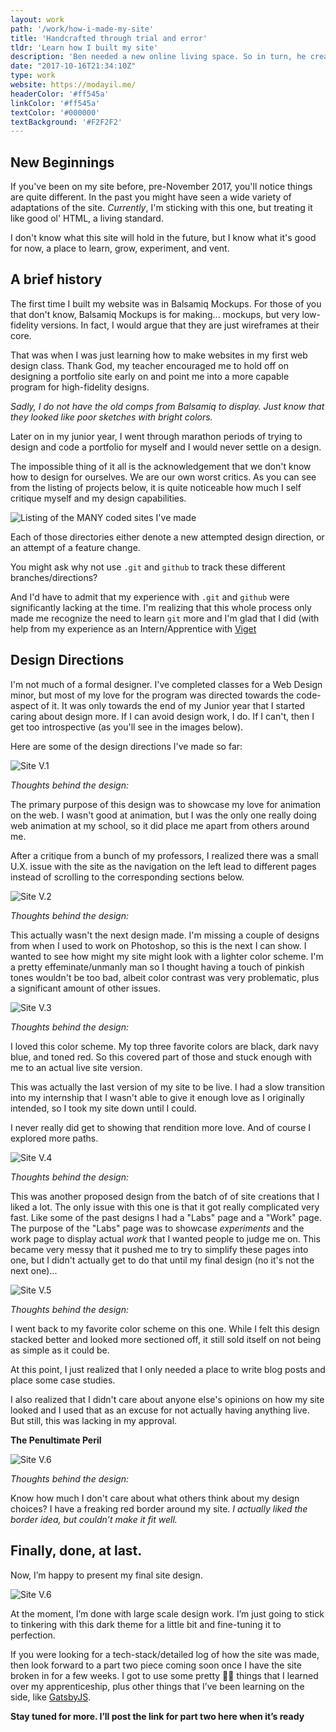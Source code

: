 ```yaml
---
layout: work
path: '/work/how-i-made-my-site'
title: 'Handcrafted through trial and error'
tldr: 'Learn how I built my site'
description: 'Ben needed a new online living space. So in turn, he created this site.'
date: "2017-10-16T21:34:10Z"
type: work
website: https://modayil.me/
headerColor: '#ff545a'
linkColor: '#ff545a'
textColor: '#000000'
textBackground: '#F2F2F2'
---
```


## New Beginnings

If you've been on my site before, pre-November 2017, you'll notice things are quite different. In the past you might have seen a wide variety of adaptations of the site. *Currently*, I'm sticking with this one, but treating it like good ol' HTML, a living standard.

I don't know what this site will hold in the future, but I know what it's good for now, a place to learn, grow, experiment, and vent.

## A brief history

The first time I built my website was in Balsamiq Mockups. For those of you that don't know, Balsamiq Mockups is for making... mockups, but very low-fidelity versions. In fact, I would argue that they are just wireframes at their core.

That was when I was just learning how to make websites in my first web design class. Thank God, my teacher encouraged me to hold off on designing a portfolio site early on and point me into a more capable program for high-fidelity designs.

*Sadly, I do not have the old comps from Balsamiq to display. Just know that they looked like poor sketches with bright colors.*

Later on in my junior year, I went through marathon periods of trying to design and code a portfolio for myself and I would never settle on a design.

The impossible thing of it all is the acknowledgement that we don't know how to design for ourselves. We are our own worst critics. As you can see from the listing of projects below, it is quite noticeable how much I self critique myself and my design capabilities.

![Listing of the MANY coded sites I've made](./handcrafted-folders.png "Directory of many portfolio attempts")

Each of those directories either denote a new attempted design direction, or an attempt of a feature change.

You might ask why not use `.git` and `github` to track these different branches/directions?

And I'd have to admit that my experience with `.git` and `github` were significantly lacking at the time. I'm realizing that this whole process only made me recognize the need to learn `git` more and I'm glad that I did (with help from my experience as an Intern/Apprentice with [Viget](https://viget.com)

## Design Directions

I'm not much of a formal designer. I've completed classes for a Web Design minor, but most of my love for the program was directed towards the code-aspect of it. It was only towards the end of my Junior year that I started caring about design more. If I can avoid design work, I do. If I can't, then I get too introspective (as you'll see in the images below).

Here are some of the design directions I've made so far:

![Site V.1](./handcrafted-1.png)

*Thoughts behind the design:*

The primary purpose of this design was to showcase my love for animation on the web. I wasn't good at animation, but I was the only one really doing web animation at my school, so it did place me apart from others around me.

After a critique from a bunch of my professors, I realized there was a small U.X. issue with the site as the navigation on the left lead to different pages instead of scrolling to the corresponding sections below.

![Site V.2](./assets/blog-images/handcrafted-2.png)

*Thoughts behind the design:*

This actually wasn't the next design made. I'm missing a couple of designs from when I used to work on Photoshop, so this is the next I can show. I wanted to see how might my site might look with a lighter color scheme. 
I'm a pretty effeminate/unmanly man so I thought having a touch of pinkish tones wouldn't be too bad, albeit color contrast was very problematic, plus a significant amount of other issues.

![Site V.3](./assets/blog-images/handcrafted-3.png)

*Thoughts behind the design:*

I loved this color scheme. My top three favorite colors are black, dark navy blue, and toned red. So this covered part of those and stuck enough with me to an actual live site version.

This was actually the last version of my site to be live. I had a slow transition into my internship that I wasn't able to give it enough love as I originally intended, so I took my site down until I could.

I never really did get to showing that rendition more love. And of course I explored more paths.

![Site V.4](./handcrafted-4.png)

*Thoughts behind the design:*

This was another proposed design from the batch of of site creations that I liked a lot. The only issue with this one is that it got really complicated very fast. Like some of the past designs I had a "Labs" page and a "Work" page. The purpose of the "Labs" page was to showcase *experiments* and the work page to display actual *work* that I wanted people to judge me on. This became very messy that it pushed me to try to simplify these pages into one, but I didn't actually get to do that until my final design (no it's not the next one)...

![Site V.5](./handcrafted-5.png)

*Thoughts behind the design:*

I went back to my favorite color scheme on this one. While I felt this design stacked better and looked more sectioned off, it still sold itself on not being as simple as it could be.

At this point, I just realized that I only needed a place to write blog posts and place some case studies.

I also realized that I didn't care about anyone else's opinions on how my site looked and I used that as an excuse for not actually having anything live. But still, this was lacking in my approval.

**The Penultimate Peril**

![Site V.6](./handcrafted-6.png)

*Thoughts behind the design:*

Know how much I don't care about what others think about my design choices? I have a freaking red border around my site. *I actually liked the border idea, but couldn’t make it fit well.*

## Finally, done, at last.

Now, I’m happy to present my final site design.

![Site V.6](./new-site.gif)

At the moment, I’m done with large scale design work. I’m just going to stick to tinkering with this dark theme for a little bit and fine-tuning it to perfection.

If you were looking for a tech-stack/detailed log of how the site was made, then look forward to a part two piece coming soon once I have the site broken in for a few weeks. I got to use some pretty <span role="img" aria-label=“nice”>👌🏾</span> things that I learned over my apprenticeship, plus other things that I’ve been learning on the side, like [GatsbyJS](https://www.gatsbyjs.org/).

**Stay tuned for more.  I’ll post the link for part two here when it’s ready**